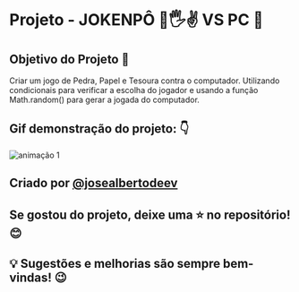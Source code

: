 # Projeto - JOKENPÔ 👊🖐✌ VS PC 🤖

## Objetivo do Projeto 🚀
 Criar um jogo de Pedra, Papel e Tesoura contra o computador. 
Utilizando condicionais para verificar a escolha do jogador 
e usando a função Math.random() para gerar a jogada do computador.

## Gif demonstração do projeto: 👇
![animação 1](https://github.com/user-attachments/assets/28e1c905-44d4-43af-b929-b0d7b2a631a8)

## Criado por [@josealbertodeev](https://github.com/josealbertodeev/josealbertodeev)
## Se gostou do projeto, deixe uma ⭐ no repositório! 😊
## 💡 Sugestões e melhorias são sempre bem-vindas! 😉
